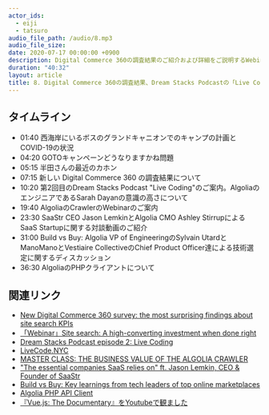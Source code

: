 ```yaml
---
actor_ids:
  - eiji
  - tatsuro
audio_file_path: /audio/8.mp3
audio_file_size: 
date: 2020-07-17 00:00:00 +0900
description: Digital Commerce 360の調査結果のご紹介および詳細をご説明するWebinarのご案内、Live Codingに関するディスカッションとなったAlgolia x ContentfulなDream Stacks Podcastの2つ目のエピソードのまとめ、AlgoliaのCrawlerに関するWebinar、SaaStr CEO Jason LemkinさんとAlgolia CMO Ashley Stirrupの対談、ManoManoおよびVestiaire CollectiveのCPOsとAlgolia VP of EngineeringのSylvain UtardのオンラインFireside Chat、AlgoliaのPHPクライアントなどについて話しました。
duration: "40:32"
layout: article
title: 8. Digital Commerce 360の調査結果、Dream Stacks Podcastの「Live Coding」の回、Algolia Crawler、SaaStr Founder CEOとの「SaaS Startups」に関する対談、ManoManoとVestiaire Collectiveにおける「Build vs Buy」
---
```


## タイムライン

- 01:40 西海岸にいるボスのグランドキャニオンでのキャンプの計画とCOVID-19の状況
- 04:20 GOTOキャンペーンどうなりますかね問題
- 05:15 半田さんの最近のカホン
- 07:15 新しい Digital Commerce 360 の調査結果について
- 10:20 第2回目のDream Stacks Podcast "Live Coding"のご案内。AlgoliaのエンジニアであるSarah Dayanの意識の高さについて
- 19:40 AlgoliaのCrawlerのWebinarのご案内
- 23:30 SaaStr CEO Jason LemkinとAlgolia CMO Ashley StirrupによるSaaS Startupに関する対談動画のご紹介
- 31:00 Build vs Buy: Algolia VP of EngineeringのSylvain UtardとManoManoとVestiaire CollectiveのChief Product Officer達による技術選定に関するディスカッション
- 36:30 AlgoliaのPHPクライアントについて

## 関連リンク

- [New Digital Commerce 360 survey: the most surprising findings about site search KPIs](https://blog.algolia.com/2020-survey-site-search-kpis/)
- [「Webinar」Site search: A high-converting investment when done right](https://go.algolia.com/webinar/tl-360commerce-report)
- [Dream Stacks Podcast episode 2: Live Coding](https://dreamstacks.buzzsprout.com/1027129/4004510-episode-2-live-coding)
- [LiveCode.NYC](https://livecode.nyc/)
- [MASTER CLASS: THE BUSINESS VALUE OF THE ALGOLIA CRAWLER](https://go.algolia.com/webinar/mc-crawler)
- ["The essential companies SaaS relies on" ft. Jason Lemkin, CEO & Founder of SaaStr](https://resources.algolia.com/home/the-essential-companies-saas-relies-on)
- [Build vs Buy: Key learnings from tech leaders of top online marketplaces](https://resources.algolia.com/vidyard-all-players-2/build-vs-buy-key-learnings-from-tech-leaders-of-top-online-marketplaces)
- [Algolia PHP API Client](https://www.algolia.com/doc/api-client/getting-started/install/php/?language=php)
- [『Vue.js: The Documentary』をYoutubeで観ました](https://www.yoshida.red/2020/04/07/vue/)